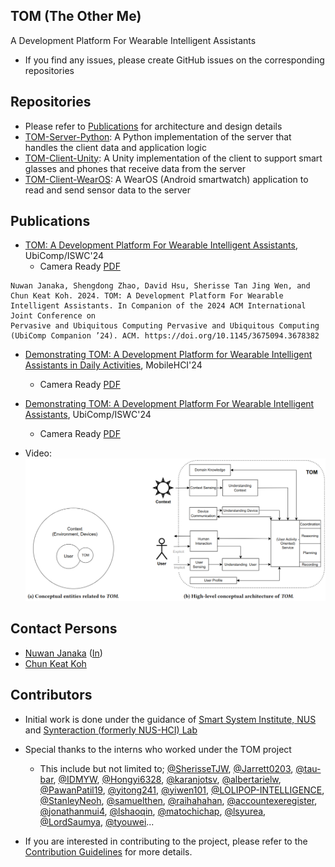 ## TOM (The Other Me)
A Development Platform For Wearable Intelligent Assistants

- If you find any issues, please create GitHub issues on the corresponding repositories


## Repositories
- Please refer to [Publications](#Publications) for architecture and design details
- [TOM-Server-Python](https://github.com/TOM-Platform/TOM-Server-Python): A Python implementation of the server that handles the client data and application logic
- [TOM-Client-Unity](https://github.com/TOM-Platform/TOM-Client-Unity): A Unity implementation of the client to support smart glasses and phones that receive data from the server
- [TOM-Client-WearOS](https://github.com/TOM-Platform/TOM-Client-WearOS): A WearOS (Android smartwatch) application to read and send sensor data to the server


## Publications
- [TOM: A Development Platform For Wearable Intelligent Assistants](https://doi.org/10.1145/3675094.3678382), UbiComp/ISWC'24
  - Camera Ready [PDF](paper/Ubicomp24_TOM.pdf)
```
Nuwan Janaka, Shengdong Zhao, David Hsu, Sherisse Tan Jing Wen, and Chun Keat Koh. 2024. TOM: A Development Platform For Wearable Intelligent Assistants. In Companion of the 2024 ACM International Joint Conference on
Pervasive and Ubiquitous Computing Pervasive and Ubiquitous Computing (UbiComp Companion ’24). ACM. https://doi.org/10.1145/3675094.3678382 
```
- [Demonstrating TOM: A Development Platform for Wearable Intelligent Assistants in Daily Activities](https://doi.org/10.1145/3640471.3680445), MobileHCI'24
  - Camera Ready [PDF](paper/MobileHCI24_Demonstrating_TOM.pdf)
- [Demonstrating TOM: A Development Platform For Wearable Intelligent Assistants](https://doi.org/10.1145/3675094.3677551), UbiComp/ISWC'24
  - Camera Ready [PDF](paper/UbiComp24_Demonstrating_TOM.pdf)

- Video: [![Video](paper/TOM_architecture.png)](https://youtu.be/jF5aA-_rCbM)


## Contact Persons
- [Nuwan Janaka](https://ssi.nus.edu.sg/#people) ([In](https://www.linkedin.com/in/nuwan-janaka/))
- [Chun Keat Koh](https://ssi.nus.edu.sg/#people)

## Contributors
- Initial work is done under the guidance of [Smart System Institute, NUS](https://ssi.nus.edu.sg) and [Synteraction (formerly NUS-HCI) Lab](https://synteraction.org/)
- Special thanks to the interns who worked under the TOM project
  - This include but not limited to; [@SherisseTJW](https://www.github.com/SherisseTJW), [@Jarrett0203](https://www.github.com/Jarrett0203), [@tau-bar](https://www.github.com/tau-bar), [@IDMYW](https://www.github.com/IDMYW), [@Hongyi6328](https://www.github.com/Hongyi6328), [@karanjotsv](https://www.github.com/karanjotsv), [@albertarielw](https://www.github.com/albertarielw), [@PawanPatil19](https://www.github.com/PawanPatil19), [@yitong241](https://www.github.com/yitong241), [@yiwen101](https://www.github.com/yiwen101), [@LOLIPOP-INTELLIGENCE](https://www.github.com/LOLIPOP-INTELLIGENCE), [@StanleyNeoh](https://www.github.com/StanleyNeoh), [@samuelthen](https://www.github.com/samuelthen), [@raihahahan](https://www.github.com/raihahahan), [@accountexeregister](https://www.github.com/accountexeregister), [@jonathanmui4](https://www.github.com/jonathanmui4), [@lshaoqin](https://www.github.com/lshaoqin), [@matochichap](https://www.github.com/matochichap), [@lsyurea](https://www.github.com/lsyurea), [@LordSaumya](https://www.github.com/LordSaumya), [@tyouwei](https://www.github.com/tyouwei)...

- If you are interested in contributing to the project, please refer to the [Contribution Guidelines](CONTRIBUTING.md) for more details.

<!--

https://github.com/marketplace/actions/contribute-list

<a href="https://github.com/OWNER/REPO/graphs/contributors">
  <img src="https://contrib.rocks/image?repo=OWNER/REPO" />
</a>


**Here are some ideas to get you started:**

🙋‍♀️ A short introduction - what is your organization all about?
🌈 Contribution guidelines - how can the community get involved?
👩‍💻 Useful resources - where can the community find your docs? Is there anything else the community should know?
🍿 Fun facts - what does your team eat for breakfast?
🧙 Remember, you can do mighty things with the power of [Markdown](https://docs.github.com/github/writing-on-github/getting-started-with-writing-and-formatting-on-github/basic-writing-and-formatting-syntax)
-->
